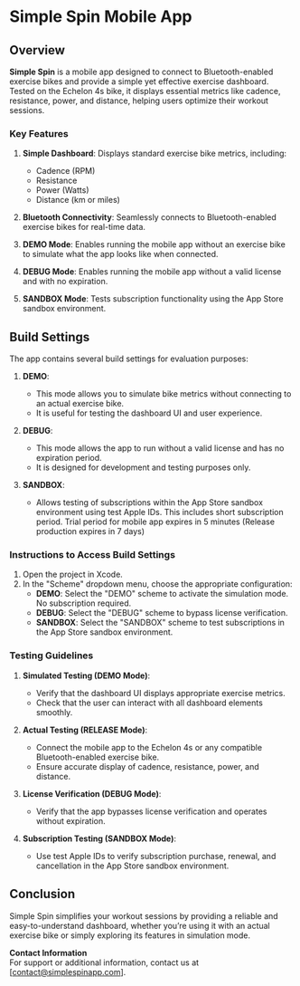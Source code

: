 # Simple Spin Mobile App

## Overview

**Simple Spin** is a mobile app designed to connect to Bluetooth-enabled exercise bikes and provide a simple yet effective exercise dashboard. Tested on the Echelon 4s bike, it displays essential metrics like cadence, resistance, power, and distance, helping users optimize their workout sessions.

### Key Features

1. **Simple Dashboard**: Displays standard exercise bike metrics, including:
   - Cadence (RPM)
   - Resistance
   - Power (Watts)
   - Distance (km or miles)

2. **Bluetooth Connectivity**: Seamlessly connects to Bluetooth-enabled exercise bikes for real-time data.

3. **DEMO Mode**: Enables running the mobile app without an exercise bike to simulate what the app looks like when connected.

4. **DEBUG Mode**: Enables running the mobile app without a valid license and with no expiration.

5. **SANDBOX Mode**: Tests subscription functionality using the App Store sandbox environment.

## Build Settings

The app contains several build settings for evaluation purposes:

1. **DEMO**: 
   - This mode allows you to simulate bike metrics without connecting to an actual exercise bike. 
   - It is useful for testing the dashboard UI and user experience.

2. **DEBUG**: 
   - This mode allows the app to run without a valid license and has no expiration period. 
   - It is designed for development and testing purposes only.  

3. **SANDBOX**:
   - Allows testing of subscriptions within the App Store sandbox environment using test Apple IDs.  This includes short subscription period. Trial period for mobile app expires in 5 minutes (Release production expires in 7 days)

### Instructions to Access Build Settings

1. Open the project in Xcode.
2. In the "Scheme" dropdown menu, choose the appropriate configuration:
   - **DEMO**: Select the "DEMO" scheme to activate the simulation mode.  No subscription required.
   - **DEBUG**: Select the "DEBUG" scheme to bypass license verification. 
   - **SANDBOX**: Select the "SANDBOX" scheme to test subscriptions in the App Store sandbox environment. 

### Testing Guidelines

1. **Simulated Testing (DEMO Mode)**:
   - Verify that the dashboard UI displays appropriate exercise metrics.
   - Check that the user can interact with all dashboard elements smoothly.

2. **Actual Testing (RELEASE Mode)**:
   - Connect the mobile app to the Echelon 4s or any compatible Bluetooth-enabled exercise bike.
   - Ensure accurate display of cadence, resistance, power, and distance.

3. **License Verification (DEBUG Mode)**:
   - Verify that the app bypasses license verification and operates without expiration.

4. **Subscription Testing (SANDBOX Mode)**:
   - Use test Apple IDs to verify subscription purchase, renewal, and cancellation in the App Store sandbox environment.

## Conclusion

Simple Spin simplifies your workout sessions by providing a reliable and easy-to-understand dashboard, whether you’re using it with an actual exercise bike or simply exploring its features in simulation mode.

**Contact Information**  
For support or additional information, contact us at [contact@simplespinapp.com].
